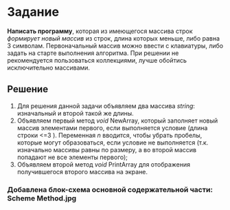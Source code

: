 # Задание
**Написать программу**, которая из имеющегося массива строк *формирует новый массив* из строк, длина которых меньше, либо равна 3 символам. Первоначальный массив можно ввести с клавиатуры, либо задать на старте выполнения алгоритма. При решении не рекомендуется пользоваться коллекциями, лучше обойтись исключительно массивами.

## Решение

1. Для решения данной задачи объявляем два массива *string*: изначальный и второй такой же длины.  
2. Объявляем первый метод *void* NewArray, который заполняет новый массив элементами первого, если выполняется условие (длина строки <=3 ). Переменная *n* вводится, чтобы убрать пробелы, которые могут образоваться, если условие не выполняется (т.к. изначально массивы равны по размеру, а во второй массив попадают не все элементы первого);
3. Объявляем второй метод *void* PrintArray для отображения получившегося второго массива на экране.

### Добавлена блок-схема основной содержательной части: Scheme Method.jpg
